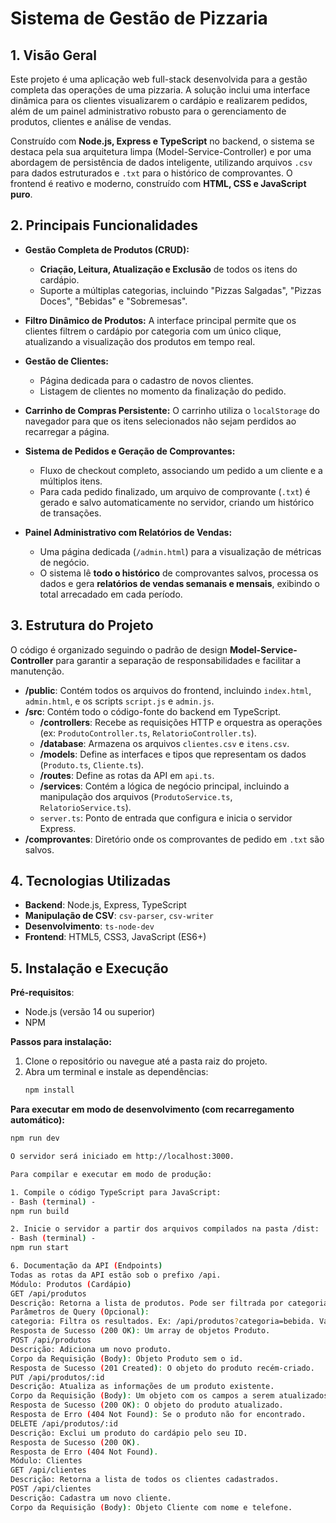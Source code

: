 # Sistema de Gestão de Pizzaria

## 1. Visão Geral

Este projeto é uma aplicação web full-stack desenvolvida para a gestão completa das operações de uma pizzaria. A solução inclui uma interface dinâmica para os clientes visualizarem o cardápio e realizarem pedidos, além de um painel administrativo robusto para o gerenciamento de produtos, clientes e análise de vendas.

Construído com **Node.js, Express e TypeScript** no backend, o sistema se destaca pela sua arquitetura limpa (Model-Service-Controller) e por uma abordagem de persistência de dados inteligente, utilizando arquivos `.csv` para dados estruturados e `.txt` para o histórico de comprovantes. O frontend é reativo e moderno, construído com **HTML, CSS e JavaScript puro**.

## 2. Principais Funcionalidades

-   **Gestão Completa de Produtos (CRUD):**
    -   **Criação, Leitura, Atualização e Exclusão** de todos os itens do cardápio.
    -   Suporte a múltiplas categorias, incluindo "Pizzas Salgadas", "Pizzas Doces", "Bebidas" e "Sobremesas".

-   **Filtro Dinâmico de Produtos:** A interface principal permite que os clientes filtrem o cardápio por categoria com um único clique, atualizando a visualização dos produtos em tempo real.

-   **Gestão de Clientes:**
    -   Página dedicada para o cadastro de novos clientes.
    -   Listagem de clientes no momento da finalização do pedido.

-   **Carrinho de Compras Persistente:** O carrinho utiliza o `localStorage` do navegador para que os itens selecionados não sejam perdidos ao recarregar a página.

-   **Sistema de Pedidos e Geração de Comprovantes:**
    -   Fluxo de checkout completo, associando um pedido a um cliente e a múltiplos itens.
    -   Para cada pedido finalizado, um arquivo de comprovante (`.txt`) é gerado e salvo automaticamente no servidor, criando um histórico de transações.

-   **Painel Administrativo com Relatórios de Vendas:**
    -   Uma página dedicada (`/admin.html`) para a visualização de métricas de negócio.
    -   O sistema lê **todo o histórico** de comprovantes salvos, processa os dados e gera **relatórios de vendas semanais e mensais**, exibindo o total arrecadado em cada período.

## 3. Estrutura do Projeto

O código é organizado seguindo o padrão de design **Model-Service-Controller** para garantir a separação de responsabilidades e facilitar a manutenção.

-   **/public**: Contém todos os arquivos do frontend, incluindo `index.html`, `admin.html`, e os scripts `script.js` e `admin.js`.
-   **/src**: Contém todo o código-fonte do backend em TypeScript.
    -   **/controllers**: Recebe as requisições HTTP e orquestra as operações (ex: `ProdutoController.ts`, `RelatorioController.ts`).
    -   **/database**: Armazena os arquivos `clientes.csv` e `itens.csv`.
    -   **/models**: Define as interfaces e tipos que representam os dados (`Produto.ts`, `Cliente.ts`).
    -   **/routes**: Define as rotas da API em `api.ts`.
    -   **/services**: Contém a lógica de negócio principal, incluindo a manipulação dos arquivos (`ProdutoService.ts`, `RelatorioService.ts`).
    -   `server.ts`: Ponto de entrada que configura e inicia o servidor Express.
-   **/comprovantes**: Diretório onde os comprovantes de pedido em `.txt` são salvos.

## 4. Tecnologias Utilizadas

-   **Backend**: Node.js, Express, TypeScript
-   **Manipulação de CSV**: `csv-parser`, `csv-writer`
-   **Desenvolvimento**: `ts-node-dev`
-   **Frontend**: HTML5, CSS3, JavaScript (ES6+)

## 5. Instalação e Execução

**Pré-requisitos**:
*   Node.js (versão 14 ou superior)
*   NPM

**Passos para instalação:**

1.  Clone o repositório ou navegue até a pasta raiz do projeto.
2.  Abra um terminal e instale as dependências:
    ```bash
    npm install
    ```

**Para executar em modo de desenvolvimento (com recarregamento automático):**
```bash
npm run dev

O servidor será iniciado em http://localhost:3000.

Para compilar e executar em modo de produção:

1. Compile o código TypeScript para JavaScript:
- Bash (terminal) -
npm run build

2. Inicie o servidor a partir dos arquivos compilados na pasta /dist:
- Bash (terminal) -
npm run start

6. Documentação da API (Endpoints)
Todas as rotas da API estão sob o prefixo /api.
Módulo: Produtos (Cardápio)
GET /api/produtos
Descrição: Retorna a lista de produtos. Pode ser filtrada por categoria.
Parâmetros de Query (Opcional):
categoria: Filtra os resultados. Ex: /api/produtos?categoria=bebida. Valores possíveis: pizza, pizzas doces, bebida, sobremesa.
Resposta de Sucesso (200 OK): Um array de objetos Produto.
POST /api/produtos
Descrição: Adiciona um novo produto.
Corpo da Requisição (Body): Objeto Produto sem o id.
Resposta de Sucesso (201 Created): O objeto do produto recém-criado.
PUT /api/produtos/:id
Descrição: Atualiza as informações de um produto existente.
Corpo da Requisição (Body): Um objeto com os campos a serem atualizados.
Resposta de Sucesso (200 OK): O objeto do produto atualizado.
Resposta de Erro (404 Not Found): Se o produto não for encontrado.
DELETE /api/produtos/:id
Descrição: Exclui um produto do cardápio pelo seu ID.
Resposta de Sucesso (200 OK).
Resposta de Erro (404 Not Found).
Módulo: Clientes
GET /api/clientes
Descrição: Retorna a lista de todos os clientes cadastrados.
POST /api/clientes
Descrição: Cadastra um novo cliente.
Corpo da Requisição (Body): Objeto Cliente com nome e telefone.